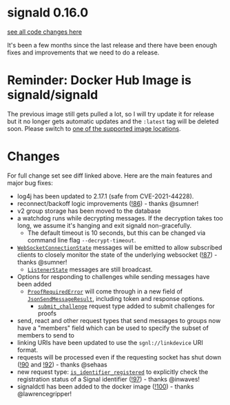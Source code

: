 # signald 0.16.0

[see all code changes here](https://gitlab.com/signald/signald/-/compare/0.15.0...0.16.0)

It's been a few months since the last release and there have been enough fixes and improvements that we need to do a
release.

# Reminder: Docker Hub Image is signald/signald

The previous image still gets pulled a lot, so I will try update it for release but it no longer gets automatic updates
and the `:latest` tag will be deleted soon. Please switch to [one of the supported image locations](https://signald.org/articles/install/docker/).

# Changes

For full change set see diff linked above. Here are the main features and major bug fixes:

* log4j has been updated to 2.17.1 (safe from CVE-2021-44228).
* reconnect/backoff logic improvements ([!86](https://gitlab.com/signald/signald/-/merge_requests/86)) - thanks @sumner!
* v2 group storage has been moved to the database
* a watchdog runs while decrypting messages. If the decryption takes too long, we assume it's hanging and exit signald non-gracefully.
  * The default timeout is 10 seconds, but this can be changed via command line flag `--decrypt-timeout`.
* [`WebSocketConnectionState`](https://signald.org/protocol/structures/v1/WebSocketConnectionState/) messages will be
emitted to allow subscribed clients to closely monitor the state of the underlying websocket
([!87](https://gitlab.com/signald/signald/-/merge_requests/87)) - thanks @sumner! 
  * [`ListenerState`](https://signald.org/protocol/structures/v1/ListenerState/) messages are still broadcast.
* Options for responding to challenges while sending messages have been added
    * [`ProofRequiredError`](https://signald.org/protocol/structures/v1/ProofRequiredError/) will come through in a new
field of [`JsonSendMessageResult`](https://signald.org/protocol/structures/v1/JsonSendMessageResult/), including token and response options.
      * [`submit_challenge`](https://signald.org/protocol/actions/v1/submit_challenge/) request type added to submit challenges for proofs
* send, react and other request types that send messages to groups now have a "members" field which can be used to specify the subset of members to send to
* linking URIs have been updated to use the `sgnl://linkdevice` URI format.
* requests will be processed even if the requesting socket has shut down ([!90](https://gitlab.com/signald/signald/-/merge_requests/90)
and [!92](https://gitlab.com/signald/signald/-/merge_requests/92)) - thanks @sehaas
* new request type: [`is_identifier_registered`](https://signald.org/protocol/actions/v1/is_identifier_registered/) to
explicitly check the registration status of a Signal identifier ([!97](https://gitlab.com/signald/signald/-/merge_requests/97)) - thanks @inwaves!
* signaldctl has been added to the docker image ([!100](https://gitlab.com/signald/signald/-/merge_requests/100)) - thanks @lawrencegripper!
